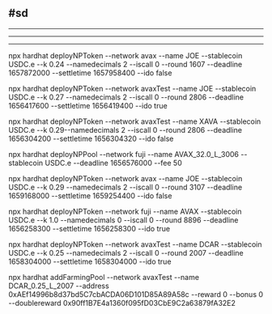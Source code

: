## #sd

---

---

---

npx hardhat deployNPToken --network avax --name JOE --stablecoin USDC.e --k 0.24 --namedecimals 2 --iscall 0 --round 1607 --deadline 1657872000 --settletime 1657958400 --ido false

npx hardhat deployNPToken --network avaxTest --name JOE --stablecoin USDC.e --k 0.27 --namedecimals 2 --iscall 0 --round 2806 --deadline 1656417600 --settletime 1656419400 --ido true

npx hardhat deployNPToken --network avaxTest --name XAVA --stablecoin USDC.e --k 0.29--namedecimals 2 --iscall 0 --round 2806 --deadline 1656304200 --settletime 1656304320 --ido false

npx hardhat deployNPPool --network fuji --name AVAX_32.0_L_3006 --stablecoin USDC.e --deadline 1656576000 --fee 50

npx hardhat deployNPToken --network avax --name JOE --stablecoin USDC.e --k 0.29 --namedecimals 2 --iscall 0 --round 3107 --deadline 1659168000 --settletime 1659254400 --ido false   

npx hardhat deployNPToken --network fuji --name AVAX --stablecoin USDC.e --k 1.0 --namedecimals 0 --iscall 0 --round 8896 --deadline 1656258300 --settletime 1656258300 --ido true


 npx hardhat deployNPToken --network avaxTest --name DCAR --stablecoin USDC.e --k 0.25 --namedecimals 2 --iscall 0 --round 2007 --deadline 1658304000 --settletime 1658304000  --ido true

npx hardhat addFarmingPool --network avaxTest --name DCAR_0.25_L_2007 --address 0xAEf14996b8d37bd5C7cbACDA06D101D85A89A58c --reward 0 --bonus 0 --doublereward 0x90ff1B7E4a1360f095fD03CbE9C2a63879fA32E2